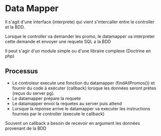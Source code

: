 # Data Mapper

Il s'agit d'une interface (interprete) qui vient s'intercaller entre le controller et la BDD.

Lorsque le controller va demander les promo, le datamapper va interpreter cette demande et envoyer une requete SQL a la BDD

Il peut s'agir d'un module simple ou d'une libraire complexe (Doctrine en php)

## Processus

- Le controleur execute une fonction du datamapper (findAllPromos()) et fournir du code à exécuter (callback) lorsque les données seront prètes (reçus du server pg).
- Le datamapper prépare la requete
- Le datamapper envoi la requetes au server puis attend
- Lorsque la reponse arrive le datamapper va executer les instructions fournies par le controller (execute le callback)

Souvent un callback a besoin de recevoir en argument les données provenant de la BDD 